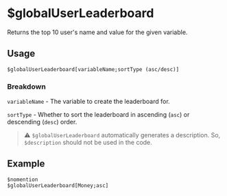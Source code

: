 # $globalUserLeaderboard
Returns the top 10 user's name and value for the given variable.

## Usage
```
$globalUserLeaderboard[variableName;sortType (asc/desc)]
```

### Breakdown
`variableName` - The variable to create the leaderboard for.

`sortType` - Whether to sort the leaderboard in ascending (`asc`) or descending (`desc`) order.

> ⚠️ `$globalUserLeaderboard` automatically generates a description. So, `$description` should not be used in the code.

## Example
```
$nomention
$globalUserLeaderboard[Money;asc]
```
